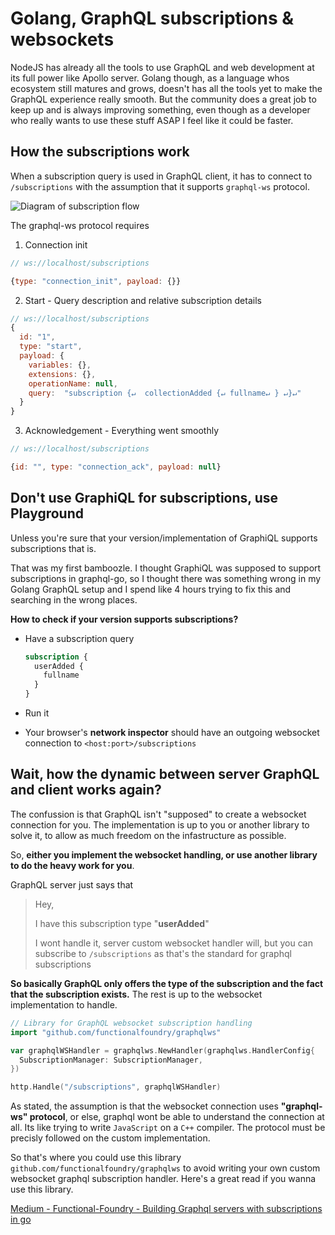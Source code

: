 # Golang, GraphQL subscriptions & websockets

NodeJS has already all the tools to use GraphQL and web development at its full power like Apollo server. Golang though, as a language whos ecosystem still matures and grows, doesn't has all the tools yet to make the GraphQL experience really smooth. But the community does a great job to keep up and is always improving something, even though as a developer who really wants to use these stuff ASAP I feel like it could be faster.

## How the subscriptions work

When a subscription query is used in GraphQL client, it has to connect to `/subscriptions` with the assumption that it supports `graphql-ws` protocol.

![Diagram of subscription flow](https://i.imgur.com/97kmidh.png)

The graphql-ws protocol requires

1. Connection init

```js
// ws://localhost/subscriptions

{type: "connection_init", payload: {}}
```

2. Start - Query description and relative subscription details

```js
// ws://localhost/subscriptions
{
  id: "1",
  type: "start",
  payload: {
    variables: {},
    extensions: {},
    operationName: null,
    query:  "subscription {↵  collectionAdded {↵ fullname↵ } ↵}↵"
  }
}
```

3. Acknowledgement - Everything went smoothly

```js
// ws://localhost/subscriptions

{id: "", type: "connection_ack", payload: null}
```

## Don't use GraphiQL for subscriptions, use Playground

Unless you're sure that your version/implementation of GraphiQL supports subscriptions that is.

That was my first bamboozle. I thought GraphiQL was supposed to support subscriptions in graphql-go, so I thought there was something wrong in my Golang GraphQL setup and I spend like 4 hours trying to fix this and searching in the wrong places.

**How to check if your version supports subscriptions?**

- Have a subscription query

  ```graphql
  subscription {
    userAdded {
      fullname
    }
  }
  ```

- Run it
- Your browser's **network inspector** should have an outgoing websocket connection to `<host:port>/subscriptions`

## Wait, how the dynamic between server GraphQL and client works again?

The confussion is that GraphQL isn't "supposed" to create a websocket connection for you. The implementation is up to you or another library to solve it, to allow as much freedom on the infastructure as possible.

So, **either you implement the websocket handling, or use another library to do the heavy work for you**.

GraphQL server just says that

> Hey,
>
> I have this subscription type "**userAdded**"
>
> I wont handle it, server custom websocket handler will, but you can subscribe to `/subscriptions` as that's the standard for graphql subscriptions

**So basically GraphQL only offers the type of the subscription and the fact that the subscription exists.** The rest is up to the websocket implementation to handle.

```go
// Library for GraphQL websocket subscription handling
import "github.com/functionalfoundry/graphqlws"

var graphqlWSHandler = graphqlws.NewHandler(graphqlws.HandlerConfig{
  SubscriptionManager: SubscriptionManager,
})

http.Handle("/subscriptions", graphqlWSHandler)
```

As stated, the assumption is that the websocket connection uses **"graphql-ws" protocol**, or else, graphql wont be able to understand the connection at all. Its like trying to write `JavaScript` on a `C++` compiler. The protocol must be precisly followed on the custom implementation.

So that's where you could use this library `github.com/functionalfoundry/graphqlws` to avoid writing your own custom websocket graphql subscription handler.
Here's a great read if you wanna use this library.

[Medium - Functional-Foundry - Building Graphql servers with subscriptions in go](https://medium.com/functional-foundry/building-graphql-servers-with-subscriptions-in-go-2a60f11dc9f5)
